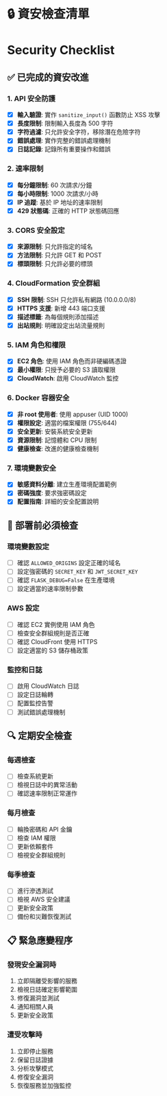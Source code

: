 # 🔒 資安檢查清單
# Security Checklist

## ✅ 已完成的資安改進

### 1. API 安全防護
- [x] **輸入驗證**: 實作 `sanitize_input()` 函數防止 XSS 攻擊
- [x] **長度限制**: 限制輸入長度為 500 字符
- [x] **字符過濾**: 只允許安全字符，移除潛在危險字符
- [x] **錯誤處理**: 實作完整的錯誤處理機制
- [x] **日誌記錄**: 記錄所有重要操作和錯誤

### 2. 速率限制
- [x] **每分鐘限制**: 60 次請求/分鐘
- [x] **每小時限制**: 1000 次請求/小時
- [x] **IP 追蹤**: 基於 IP 地址的速率限制
- [x] **429 狀態碼**: 正確的 HTTP 狀態碼回應

### 3. CORS 安全設定
- [x] **來源限制**: 只允許指定的域名
- [x] **方法限制**: 只允許 GET 和 POST
- [x] **標頭限制**: 只允許必要的標頭

### 4. CloudFormation 安全群組
- [x] **SSH 限制**: SSH 只允許私有網路 (10.0.0.0/8)
- [x] **HTTPS 支援**: 新增 443 端口支援
- [x] **描述標籤**: 為每個規則添加描述
- [x] **出站規則**: 明確設定出站流量規則

### 5. IAM 角色和權限
- [x] **EC2 角色**: 使用 IAM 角色而非硬編碼憑證
- [x] **最小權限**: 只授予必要的 S3 讀取權限
- [x] **CloudWatch**: 啟用 CloudWatch 監控

### 6. Docker 容器安全
- [x] **非 root 使用者**: 使用 appuser (UID 1000)
- [x] **權限設定**: 適當的檔案權限 (755/644)
- [x] **安全更新**: 安裝系統安全更新
- [x] **資源限制**: 記憶體和 CPU 限制
- [x] **健康檢查**: 改進的健康檢查機制

### 7. 環境變數安全
- [x] **敏感資料分離**: 建立生產環境配置範例
- [x] **密碼強度**: 要求強密碼設定
- [x] **配置指南**: 詳細的安全配置說明

## 🚨 部署前必須檢查

### 環境變數設定
- [ ] 確認 `ALLOWED_ORIGINS` 設定正確的域名
- [ ] 設定強密碼的 `SECRET_KEY` 和 `JWT_SECRET_KEY`
- [ ] 確認 `FLASK_DEBUG=False` 在生產環境
- [ ] 設定適當的速率限制參數

### AWS 設定
- [ ] 確認 EC2 實例使用 IAM 角色
- [ ] 檢查安全群組規則是否正確
- [ ] 確認 CloudFront 使用 HTTPS
- [ ] 設定適當的 S3 儲存桶政策

### 監控和日誌
- [ ] 啟用 CloudWatch 日誌
- [ ] 設定日誌輪轉
- [ ] 配置監控告警
- [ ] 測試錯誤處理機制

## 🔍 定期安全檢查

### 每週檢查
- [ ] 檢查系統更新
- [ ] 檢視日誌中的異常活動
- [ ] 確認速率限制正常運作

### 每月檢查
- [ ] 輪換密碼和 API 金鑰
- [ ] 檢查 IAM 權限
- [ ] 更新依賴套件
- [ ] 檢視安全群組規則

### 每季檢查
- [ ] 進行滲透測試
- [ ] 檢視 AWS 安全建議
- [ ] 更新安全政策
- [ ] 備份和災難恢復測試

## 📋 緊急應變程序

### 發現安全漏洞時
1. 立即隔離受影響的服務
2. 檢視日誌確定影響範圍
3. 修復漏洞並測試
4. 通知相關人員
5. 更新安全政策

### 遭受攻擊時
1. 立即停止服務
2. 保留日誌證據
3. 分析攻擊模式
4. 修復安全漏洞
5. 恢復服務並加強監控
